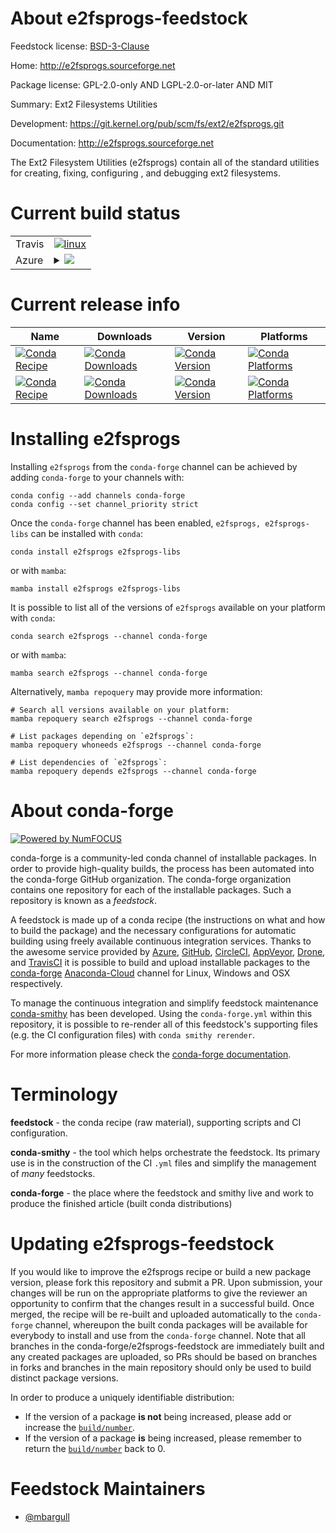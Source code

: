 About e2fsprogs-feedstock
=========================

Feedstock license: [BSD-3-Clause](https://github.com/conda-forge/e2fsprogs-feedstock/blob/main/LICENSE.txt)

Home: http://e2fsprogs.sourceforge.net

Package license: GPL-2.0-only AND LGPL-2.0-or-later AND MIT

Summary: Ext2 Filesystems Utilities

Development: https://git.kernel.org/pub/scm/fs/ext2/e2fsprogs.git

Documentation: http://e2fsprogs.sourceforge.net

The Ext2 Filesystem Utilities (e2fsprogs) contain all of the standard utilities for creating, fixing, configuring , and debugging ext2 filesystems.


Current build status
====================


<table><tr>
    <td>Travis</td>
    <td>
      <a href="https://app.travis-ci.com/conda-forge/e2fsprogs-feedstock">
        <img alt="linux" src="https://img.shields.io/travis/com/conda-forge/e2fsprogs-feedstock/main.svg?label=Linux">
      </a>
    </td>
  </tr>
    
  <tr>
    <td>Azure</td>
    <td>
      <details>
        <summary>
          <a href="https://dev.azure.com/conda-forge/feedstock-builds/_build/latest?definitionId=11085&branchName=main">
            <img src="https://dev.azure.com/conda-forge/feedstock-builds/_apis/build/status/e2fsprogs-feedstock?branchName=main">
          </a>
        </summary>
        <table>
          <thead><tr><th>Variant</th><th>Status</th></tr></thead>
          <tbody><tr>
              <td>linux_64</td>
              <td>
                <a href="https://dev.azure.com/conda-forge/feedstock-builds/_build/latest?definitionId=11085&branchName=main">
                  <img src="https://dev.azure.com/conda-forge/feedstock-builds/_apis/build/status/e2fsprogs-feedstock?branchName=main&jobName=linux&configuration=linux%20linux_64_" alt="variant">
                </a>
              </td>
            </tr><tr>
              <td>linux_aarch64</td>
              <td>
                <a href="https://dev.azure.com/conda-forge/feedstock-builds/_build/latest?definitionId=11085&branchName=main">
                  <img src="https://dev.azure.com/conda-forge/feedstock-builds/_apis/build/status/e2fsprogs-feedstock?branchName=main&jobName=linux&configuration=linux%20linux_aarch64_" alt="variant">
                </a>
              </td>
            </tr><tr>
              <td>linux_ppc64le</td>
              <td>
                <a href="https://dev.azure.com/conda-forge/feedstock-builds/_build/latest?definitionId=11085&branchName=main">
                  <img src="https://dev.azure.com/conda-forge/feedstock-builds/_apis/build/status/e2fsprogs-feedstock?branchName=main&jobName=linux&configuration=linux%20linux_ppc64le_" alt="variant">
                </a>
              </td>
            </tr>
          </tbody>
        </table>
      </details>
    </td>
  </tr>
</table>

Current release info
====================

| Name | Downloads | Version | Platforms |
| --- | --- | --- | --- |
| [![Conda Recipe](https://img.shields.io/badge/recipe-e2fsprogs-green.svg)](https://anaconda.org/conda-forge/e2fsprogs) | [![Conda Downloads](https://img.shields.io/conda/dn/conda-forge/e2fsprogs.svg)](https://anaconda.org/conda-forge/e2fsprogs) | [![Conda Version](https://img.shields.io/conda/vn/conda-forge/e2fsprogs.svg)](https://anaconda.org/conda-forge/e2fsprogs) | [![Conda Platforms](https://img.shields.io/conda/pn/conda-forge/e2fsprogs.svg)](https://anaconda.org/conda-forge/e2fsprogs) |
| [![Conda Recipe](https://img.shields.io/badge/recipe-e2fsprogs--libs-green.svg)](https://anaconda.org/conda-forge/e2fsprogs-libs) | [![Conda Downloads](https://img.shields.io/conda/dn/conda-forge/e2fsprogs-libs.svg)](https://anaconda.org/conda-forge/e2fsprogs-libs) | [![Conda Version](https://img.shields.io/conda/vn/conda-forge/e2fsprogs-libs.svg)](https://anaconda.org/conda-forge/e2fsprogs-libs) | [![Conda Platforms](https://img.shields.io/conda/pn/conda-forge/e2fsprogs-libs.svg)](https://anaconda.org/conda-forge/e2fsprogs-libs) |

Installing e2fsprogs
====================

Installing `e2fsprogs` from the `conda-forge` channel can be achieved by adding `conda-forge` to your channels with:

```
conda config --add channels conda-forge
conda config --set channel_priority strict
```

Once the `conda-forge` channel has been enabled, `e2fsprogs, e2fsprogs-libs` can be installed with `conda`:

```
conda install e2fsprogs e2fsprogs-libs
```

or with `mamba`:

```
mamba install e2fsprogs e2fsprogs-libs
```

It is possible to list all of the versions of `e2fsprogs` available on your platform with `conda`:

```
conda search e2fsprogs --channel conda-forge
```

or with `mamba`:

```
mamba search e2fsprogs --channel conda-forge
```

Alternatively, `mamba repoquery` may provide more information:

```
# Search all versions available on your platform:
mamba repoquery search e2fsprogs --channel conda-forge

# List packages depending on `e2fsprogs`:
mamba repoquery whoneeds e2fsprogs --channel conda-forge

# List dependencies of `e2fsprogs`:
mamba repoquery depends e2fsprogs --channel conda-forge
```


About conda-forge
=================

[![Powered by
NumFOCUS](https://img.shields.io/badge/powered%20by-NumFOCUS-orange.svg?style=flat&colorA=E1523D&colorB=007D8A)](https://numfocus.org)

conda-forge is a community-led conda channel of installable packages.
In order to provide high-quality builds, the process has been automated into the
conda-forge GitHub organization. The conda-forge organization contains one repository
for each of the installable packages. Such a repository is known as a *feedstock*.

A feedstock is made up of a conda recipe (the instructions on what and how to build
the package) and the necessary configurations for automatic building using freely
available continuous integration services. Thanks to the awesome service provided by
[Azure](https://azure.microsoft.com/en-us/services/devops/), [GitHub](https://github.com/),
[CircleCI](https://circleci.com/), [AppVeyor](https://www.appveyor.com/),
[Drone](https://cloud.drone.io/welcome), and [TravisCI](https://travis-ci.com/)
it is possible to build and upload installable packages to the
[conda-forge](https://anaconda.org/conda-forge) [Anaconda-Cloud](https://anaconda.org/)
channel for Linux, Windows and OSX respectively.

To manage the continuous integration and simplify feedstock maintenance
[conda-smithy](https://github.com/conda-forge/conda-smithy) has been developed.
Using the ``conda-forge.yml`` within this repository, it is possible to re-render all of
this feedstock's supporting files (e.g. the CI configuration files) with ``conda smithy rerender``.

For more information please check the [conda-forge documentation](https://conda-forge.org/docs/).

Terminology
===========

**feedstock** - the conda recipe (raw material), supporting scripts and CI configuration.

**conda-smithy** - the tool which helps orchestrate the feedstock.
                   Its primary use is in the construction of the CI ``.yml`` files
                   and simplify the management of *many* feedstocks.

**conda-forge** - the place where the feedstock and smithy live and work to
                  produce the finished article (built conda distributions)


Updating e2fsprogs-feedstock
============================

If you would like to improve the e2fsprogs recipe or build a new
package version, please fork this repository and submit a PR. Upon submission,
your changes will be run on the appropriate platforms to give the reviewer an
opportunity to confirm that the changes result in a successful build. Once
merged, the recipe will be re-built and uploaded automatically to the
`conda-forge` channel, whereupon the built conda packages will be available for
everybody to install and use from the `conda-forge` channel.
Note that all branches in the conda-forge/e2fsprogs-feedstock are
immediately built and any created packages are uploaded, so PRs should be based
on branches in forks and branches in the main repository should only be used to
build distinct package versions.

In order to produce a uniquely identifiable distribution:
 * If the version of a package **is not** being increased, please add or increase
   the [``build/number``](https://docs.conda.io/projects/conda-build/en/latest/resources/define-metadata.html#build-number-and-string).
 * If the version of a package **is** being increased, please remember to return
   the [``build/number``](https://docs.conda.io/projects/conda-build/en/latest/resources/define-metadata.html#build-number-and-string)
   back to 0.

Feedstock Maintainers
=====================

* [@mbargull](https://github.com/mbargull/)

